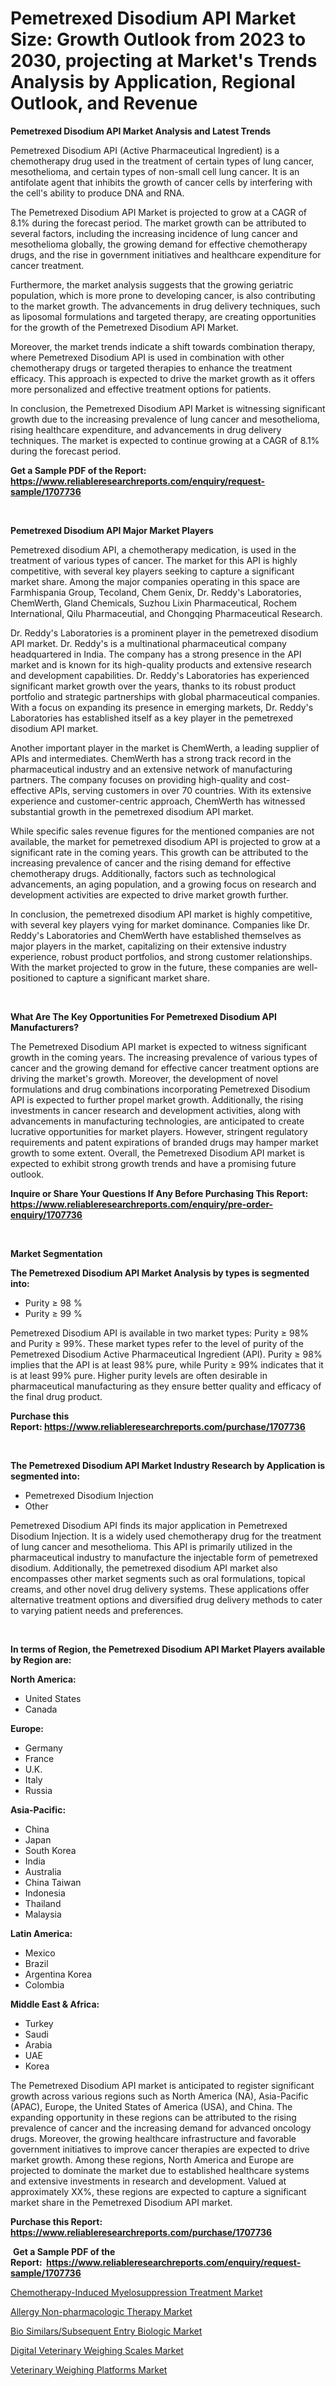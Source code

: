 <p><h1>Pemetrexed Disodium API Market Size: Growth Outlook from 2023 to 2030, projecting at Market's Trends Analysis by Application, Regional Outlook, and Revenue</h1></p><p><strong>Pemetrexed Disodium API Market Analysis and Latest Trends</strong></p>
<p><p>Pemetrexed Disodium API (Active Pharmaceutical Ingredient) is a chemotherapy drug used in the treatment of certain types of lung cancer, mesothelioma, and certain types of non-small cell lung cancer. It is an antifolate agent that inhibits the growth of cancer cells by interfering with the cell's ability to produce DNA and RNA.</p><p>The Pemetrexed Disodium API Market is projected to grow at a CAGR of 8.1% during the forecast period. The market growth can be attributed to several factors, including the increasing incidence of lung cancer and mesothelioma globally, the growing demand for effective chemotherapy drugs, and the rise in government initiatives and healthcare expenditure for cancer treatment.</p><p>Furthermore, the market analysis suggests that the growing geriatric population, which is more prone to developing cancer, is also contributing to the market growth. The advancements in drug delivery techniques, such as liposomal formulations and targeted therapy, are creating opportunities for the growth of the Pemetrexed Disodium API Market.</p><p>Moreover, the market trends indicate a shift towards combination therapy, where Pemetrexed Disodium API is used in combination with other chemotherapy drugs or targeted therapies to enhance the treatment efficacy. This approach is expected to drive the market growth as it offers more personalized and effective treatment options for patients.</p><p>In conclusion, the Pemetrexed Disodium API Market is witnessing significant growth due to the increasing prevalence of lung cancer and mesothelioma, rising healthcare expenditure, and advancements in drug delivery techniques. The market is expected to continue growing at a CAGR of 8.1% during the forecast period.</p></p>
<p><strong>Get a Sample PDF of the Report:&nbsp; <a href="https://www.reliableresearchreports.com/enquiry/request-sample/1707736">https://www.reliableresearchreports.com/enquiry/request-sample/1707736</a></strong></p>
<p>&nbsp;</p>
<p><strong>Pemetrexed Disodium API Major Market Players</strong></p>
<p><p>Pemetrexed disodium API, a chemotherapy medication, is used in the treatment of various types of cancer. The market for this API is highly competitive, with several key players seeking to capture a significant market share. Among the major companies operating in this space are Farmhispania Group, Tecoland, Chem Genix, Dr. Reddy's Laboratories, ChemWerth, Gland Chemicals, Suzhou Lixin Pharmaceutical, Rochem International, Qilu Pharmaceutial, and Chongqing Pharmaceutical Research.</p><p>Dr. Reddy's Laboratories is a prominent player in the pemetrexed disodium API market. Dr. Reddy's is a multinational pharmaceutical company headquartered in India. The company has a strong presence in the API market and is known for its high-quality products and extensive research and development capabilities. Dr. Reddy's Laboratories has experienced significant market growth over the years, thanks to its robust product portfolio and strategic partnerships with global pharmaceutical companies. With a focus on expanding its presence in emerging markets, Dr. Reddy's Laboratories has established itself as a key player in the pemetrexed disodium API market.</p><p>Another important player in the market is ChemWerth, a leading supplier of APIs and intermediates. ChemWerth has a strong track record in the pharmaceutical industry and an extensive network of manufacturing partners. The company focuses on providing high-quality and cost-effective APIs, serving customers in over 70 countries. With its extensive experience and customer-centric approach, ChemWerth has witnessed substantial growth in the pemetrexed disodium API market.</p><p>While specific sales revenue figures for the mentioned companies are not available, the market for pemetrexed disodium API is projected to grow at a significant rate in the coming years. This growth can be attributed to the increasing prevalence of cancer and the rising demand for effective chemotherapy drugs. Additionally, factors such as technological advancements, an aging population, and a growing focus on research and development activities are expected to drive market growth further.</p><p>In conclusion, the pemetrexed disodium API market is highly competitive, with several key players vying for market dominance. Companies like Dr. Reddy's Laboratories and ChemWerth have established themselves as major players in the market, capitalizing on their extensive industry experience, robust product portfolios, and strong customer relationships. With the market projected to grow in the future, these companies are well-positioned to capture a significant market share.</p></p>
<p>&nbsp;</p>
<p><strong>What Are The Key Opportunities For Pemetrexed Disodium API Manufacturers?</strong></p>
<p><p>The Pemetrexed Disodium API market is expected to witness significant growth in the coming years. The increasing prevalence of various types of cancer and the growing demand for effective cancer treatment options are driving the market's growth. Moreover, the development of novel formulations and drug combinations incorporating Pemetrexed Disodium API is expected to further propel market growth. Additionally, the rising investments in cancer research and development activities, along with advancements in manufacturing technologies, are anticipated to create lucrative opportunities for market players. However, stringent regulatory requirements and patent expirations of branded drugs may hamper market growth to some extent. Overall, the Pemetrexed Disodium API market is expected to exhibit strong growth trends and have a promising future outlook.</p></p>
<p><strong>Inquire or Share Your Questions If Any Before Purchasing This Report: <a href="https://www.reliableresearchreports.com/enquiry/pre-order-enquiry/1707736">https://www.reliableresearchreports.com/enquiry/pre-order-enquiry/1707736</a></strong></p>
<p>&nbsp;</p>
<p><strong>Market Segmentation</strong></p>
<p><strong>The Pemetrexed Disodium API Market Analysis by types is segmented into:</strong></p>
<p><ul><li>Purity ≥ 98 %</li><li>Purity ≥ 99 %</li></ul></p>
<p><p>Pemetrexed Disodium API is available in two market types: Purity ≥ 98% and Purity ≥ 99%. These market types refer to the level of purity of the Pemetrexed Disodium Active Pharmaceutical Ingredient (API). Purity ≥ 98% implies that the API is at least 98% pure, while Purity ≥ 99% indicates that it is at least 99% pure. Higher purity levels are often desirable in pharmaceutical manufacturing as they ensure better quality and efficacy of the final drug product.</p></p>
<p><strong>Purchase this Report:&nbsp;<a href="https://www.reliableresearchreports.com/purchase/1707736">https://www.reliableresearchreports.com/purchase/1707736</a></strong></p>
<p>&nbsp;</p>
<p><strong>The Pemetrexed Disodium API Market Industry Research by Application is segmented into:</strong></p>
<p><ul><li>Pemetrexed Disodium Injection</li><li>Other</li></ul></p>
<p><p>Pemetrexed Disodium API finds its major application in Pemetrexed Disodium Injection. It is a widely used chemotherapy drug for the treatment of lung cancer and mesothelioma. This API is primarily utilized in the pharmaceutical industry to manufacture the injectable form of pemetrexed disodium. Additionally, the pemetrexed disodium API market also encompasses other market segments such as oral formulations, topical creams, and other novel drug delivery systems. These applications offer alternative treatment options and diversified drug delivery methods to cater to varying patient needs and preferences.</p></p>
<p>&nbsp;</p>
<p><strong>In terms of Region, the Pemetrexed Disodium API Market Players available by Region are:</strong></p>
<p>
    <p> <strong> North America: </strong>
        <ul>
            <li>United States</li>
            <li>Canada</li>
        </ul>
        </p> 
    <p> <strong> Europe: </strong>
        <ul>
            <li>Germany</li>
            <li>France</li>
            <li>U.K.</li>
            <li>Italy</li>
            <li>Russia</li>
        </ul>
        </p> 
    <p> <strong> Asia-Pacific: </strong>
        <ul>
            <li>China</li>
            <li>Japan</li>
            <li>South Korea</li>
            <li>India</li>
            <li>Australia</li>
            <li>China Taiwan</li>
            <li>Indonesia</li>
            <li>Thailand</li>
            <li>Malaysia</li>
        </ul>
        </p> 
    <p> <strong> Latin America: </strong>
        <ul>
            <li>Mexico</li>
            <li>Brazil</li>
            <li>Argentina Korea</li>
            <li>Colombia</li>
        </ul>
        </p> 
    <p> <strong> Middle East & Africa: </strong>
        <ul>
            <li>Turkey</li>
            <li>Saudi</li>
            <li>Arabia</li>
            <li>UAE</li>
            <li>Korea</li>
        </ul>
    </p>
    </p>
<p><p>The Pemetrexed Disodium API market is anticipated to register significant growth across various regions such as North America (NA), Asia-Pacific (APAC), Europe, the United States of America (USA), and China. The expanding opportunity in these regions can be attributed to the rising prevalence of cancer and the increasing demand for advanced oncology drugs. Moreover, the growing healthcare infrastructure and favorable government initiatives to improve cancer therapies are expected to drive market growth. Among these regions, North America and Europe are projected to dominate the market due to established healthcare systems and extensive investments in research and development. Valued at approximately XX%, these regions are expected to capture a significant market share in the Pemetrexed Disodium API market.</p></p>
<p><strong>Purchase this Report: <a href="https://www.reliableresearchreports.com/purchase/1707736">https://www.reliableresearchreports.com/purchase/1707736</a></strong></p>
<p>&nbsp;<strong>Get a Sample PDF of the Report:&nbsp;&nbsp;<a href="https://www.reliableresearchreports.com/enquiry/request-sample/1707736">https://www.reliableresearchreports.com/enquiry/request-sample/1707736</a></strong></p>
<p><strong></strong></p>
<p><p><a href="https://www.linkedin.com/pulse/chemotherapy-induced-myelosuppression-treatment-market-size-p6eje/">Chemotherapy-Induced Myelosuppression Treatment Market</a></p><p><a href="https://www.linkedin.com/pulse/allergy-non-pharmacologic-therapy-market-size-share-amp-trends-wygue/">Allergy Non-pharmacologic Therapy Market</a></p><p><a href="https://www.linkedin.com/pulse/bio-similarssubsequent-entry-biologic-market-size-share-amp-q3xpe/">Bio Similars/Subsequent Entry Biologic Market</a></p><p><a href="https://medium.com/@aureliarice2023/digital-veterinary-weighing-scales-market-trends-forecast-and-competitive-analysis-to-2030-36aba426c306">Digital Veterinary Weighing Scales Market</a></p><p><a href="https://medium.com/@claudekunze/veterinary-weighing-platforms-market-size-cagr-trends-2024-2030-762a86099e6c">Veterinary Weighing Platforms Market</a></p></p>